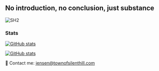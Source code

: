 ## No introduction, no conclusion, just substance

![SH2](https://camo.githubusercontent.com/faccbaf36ba7f2b7d299ff77d643ca2e63d085b36cea741a01a5c866d8b3c188/68747470733a2f2f692e696d6775722e636f6d2f6b45553061636e2e706e67)

<h3>Stats</h3>

[![GitHub stats](https://github-readme-stats.vercel.app/api?username=Jensen330&show_icons=true&theme=merko)](https://github.com/Jensen330/)


[![GitHub stats](https://visitor-badge.laobi.icu/badge?page_id=Jensen330.readme.visitor-badge)](https://github.com/Jensen330/) 


🔪 Contact me: jensen@townofsilenthill.com
